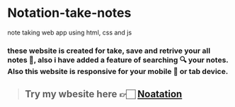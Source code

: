 # Notation-take-notes
note taking web app using html, css and js

### these website is created for take, save and retrive your all notes 📝, also i have added a feature of searching 🔍 your notes. Also this website is responsive for your mobile 📱 or tab device.


> ## Try my wbesite here 👉🏻 [Noatation](https://hemang-bajaniya.github.io/Notation-take-notes/)
